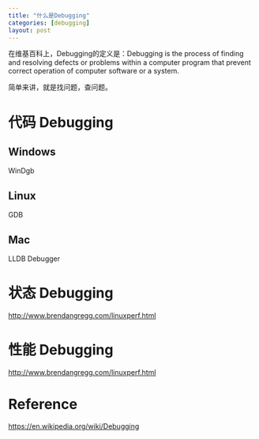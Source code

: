 ```yaml
---
title: "什么是Debugging"
categories: [debugging]
layout: post
---
```


在维基百科上，Debugging的定义是：Debugging is the process of finding and resolving defects or problems within a computer program that prevent correct operation of computer software or a system.

简单来讲，就是找问题，查问题。


# 代码 Debugging

## Windows

WinDgb

## Linux

GDB

## Mac

LLDB Debugger




# 状态 Debugging

http://www.brendangregg.com/linuxperf.html



# 性能 Debugging

http://www.brendangregg.com/linuxperf.html





# Reference

https://en.wikipedia.org/wiki/Debugging